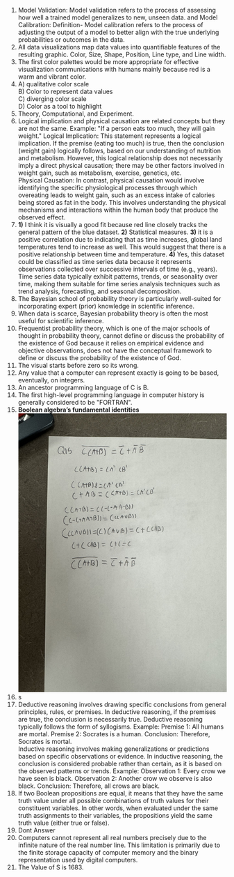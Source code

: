 1. Model Validation: Model validation refers to the process of assessing how well a trained model generalizes to new, unseen data. and Model Calibration: Definition- Model calibration refers to the process of adjusting the output of a model to better align with the true underlying probabilities or outcomes in the data.
2. All data visualizations map data values into quantifiable features of the resulting graphic. Color, Size, Shape, Position, Line type, and Line width.
3. The first color palettes would be more appropriate for effective visualization communications with humans mainly because red is a warm and vibrant color.
4. A) qualitative color scale   
   B) Color to represent data values   
   C) diverging color scale   
   D) Color as a tool to highlight
5. Theory, Computational, and Experiment.
6. Logical implication and physical causation are related concepts but they are not the same. Example: "If a person eats too much, they will gain weight."
Logical Implication: This statement represents a logical implication. If the premise (eating too much) is true, then the conclusion (weight gain) logically follows, based on our understanding of nutrition and metabolism. However, this logical relationship does not necessarily imply a direct physical causation; there may be other factors involved in weight gain, such as metabolism, exercise, genetics, etc.   
Physical Causation: In contrast, physical causation would involve identifying the specific physiological processes through which overeating leads to weight gain, such as an excess intake of calories being stored as fat in the body. This involves understanding the physical mechanisms and interactions within the human body that produce the observed effect.
7. **1)** I think it is visually a good fit because red line closely tracks the general pattern of the blue dataset. **2)** Statistical measures. **3)** it is a positive correlation due to indicating that as time increases, global land temperatures tend to increase as well. This would suggest that there is a positive relationship between time and temperature. **4)** Yes, this dataset could be classified as time series data because it represents observations collected over successive intervals of time (e.g., years). Time series data typically exhibit patterns, trends, or seasonality over time, making them suitable for time series analysis techniques such as trend analysis, forecasting, and seasonal decomposition.     
8. The Bayesian school of probability theory is particularly well-suited for incorporating expert (prior) knowledge in scientific inference.
9. When data is scarce, Bayesian probability theory is often the most useful for scientific inference.
10. Frequentist probability theory, which is one of the major schools of thought in probability theory, cannot define or discuss the probability of the existence of God because it relies on empirical evidence and objective observations, does not have the conceptual framework to define or discuss the probability of the existence of God.
11. The visual starts before zero so its wrong.
12. Any value that a computer can represent exactly is going to be based, eventually, on integers.
13. An ancestor programming language of C is B.
14. The first high-level programming language in computer history is generally considered to be "FORTRAN".
15. **Boolean algebra’s fundamental identities** ![Boolean algebra’s fundamental identities](question15final.JPG)
16. s
17. Deductive reasoning involves drawing specific conclusions from general principles, rules, or premises. In deductive reasoning, if the premises are true, the conclusion is necessarily true. Deductive reasoning typically follows the form of syllogisms. Example: Premise 1: All humans are mortal. Premise 2: Socrates is a human. Conclusion: Therefore, Socrates is mortal.   
Inductive reasoning involves making generalizations or predictions based on specific observations or evidence. In inductive reasoning, the conclusion is considered probable rather than certain, as it is based on the observed patterns or trends. Example: Observation 1: Every crow we have seen is black. Observation 2: Another crow we observe is also black. Conclusion: Therefore, all crows are black.
18. If two Boolean propositions are equal, it means that they have the same truth value under all possible combinations of truth values for their constituent variables. In other words, when evaluated under the same truth assignments to their variables, the propositions yield the same truth value (either true or false).
19. Dont Answer
20. Computers cannot represent all real numbers precisely due to the infinite nature of the real number line. This limitation is primarily due to the finite storage capacity of computer memory and the binary representation used by digital computers.
21. The Value of S is 1683.  

